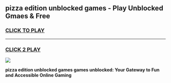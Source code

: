 
## pizza edition unblocked games - Play Unblocked Gmaes & Free
<h3>
<a href="https://premium.freeplayer.one?title=pizza_edition_unblocked_games&ref=19F">CLICK TO PLAY</a></h3>
<hr>

<h3>
<a href="https://premium.freeplayer.one?title=pizza_edition_unblocked_games&ref=19F">CLICK 2 PLAY</a>
  
</h3>

<a href="https://premium.freeplayer.one?title=pizza_edition_unblocked_games&ref=19F/"><img src="https://clearcache.store/games.png"></a>


**pizza edition unblocked games games unblocked: Your Gateway to Fun and Accessible Online Gaming**
